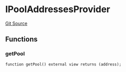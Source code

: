 # IPoolAddressesProvider
[Git Source](https://github.com/Quantillon-Labs/smart-contracts/quantillon-protocol/blob/872c40203709a592ab12a8276b4170d2d29fd99f/src/core/vaults/AaveVault.sol)


## Functions
### getPool


```solidity
function getPool() external view returns (address);
```

